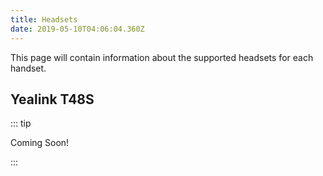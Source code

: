 ```yaml
---
title: Headsets
date: 2019-05-10T04:06:04.360Z
---
```

This page will contain information about the supported headsets for each handset.

## Yealink T48S
::: tip

Coming Soon!

:::
